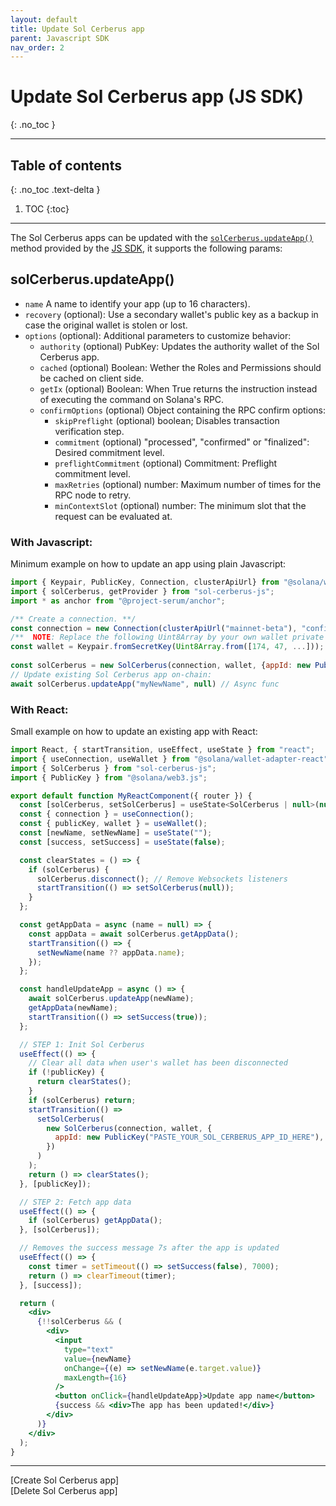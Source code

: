 ```yaml
---
layout: default
title: Update Sol Cerberus app
parent: Javascript SDK
nav_order: 2
---
```


# Update Sol Cerberus app (JS SDK)
{: .no_toc }

---


## Table of contents
{: .no_toc .text-delta }

1. TOC
{:toc}

---

The Sol Cerberus apps can be updated with the [`solCerberus.updateApp()`] method provided by the [JS SDK], it supports the following params:

## solCerberus.updateApp()

- `name` A name to identify your app (up to 16 characters).
- `recovery` (optional): Use a secondary wallet's public key as a backup in case the original wallet is stolen or lost.
- `options` (optional): Additional parameters to customize behavior:
  - `authority` (optional) PubKey: Updates the authority wallet of the Sol Cerberus app.
  - `cached` (optional) Boolean: Wether the Roles and Permissions should be cached on client side.
  - `getIx` (optional) Boolean: When True returns the instruction instead of executing the command on Solana's RPC.
  - `confirmOptions` (optional) Object containing the RPC confirm options:
    - `skipPreflight` (optional) boolean; Disables transaction verification step.
    - `commitment` (optional) "processed", "confirmed" or "finalized":  Desired commitment level.
    - `preflightCommitment` (optional) Commitment: Preflight commitment level.
    - `maxRetries` (optional) number: Maximum number of times for the RPC node to retry.
    - `minContextSlot` (optional) number: The minimum slot that the request can be evaluated at.


### With Javascript:
Minimum example on how to update an app using plain Javascript:

```js
import { Keypair, PublicKey, Connection, clusterApiUrl} from "@solana/web3.js";
import { solCerberus, getProvider } from "sol-cerberus-js";
import * as anchor from "@project-serum/anchor";

/** Create a connection. **/
const connection = new Connection(clusterApiUrl("mainnet-beta"), "confirmed");
/**  NOTE: Replace the following Uint8Array by your own wallet private key **/
const wallet = Keypair.fromSecretKey(Uint8Array.from([174, 47, ...]));
 
const solCerberus = new SolCerberus(connection, wallet, {appId: new PublicKey("PASTE_YOUR_SOL_CERBERUS_APP_ID_HERE")});
// Update existing Sol Cerberus app on-chain:
await solCerberus.updateApp("myNewName", null) // Async func
```

### With React:
Small example on how to update an existing app with React:

```jsx
import React, { startTransition, useEffect, useState } from "react";
import { useConnection, useWallet } from "@solana/wallet-adapter-react";
import { SolCerberus } from "sol-cerberus-js";
import { PublicKey } from "@solana/web3.js";

export default function MyReactComponent({ router }) {
  const [solCerberus, setSolCerberus] = useState<SolCerberus | null>(null);
  const { connection } = useConnection();
  const { publicKey, wallet } = useWallet();
  const [newName, setNewName] = useState("");
  const [success, setSuccess] = useState(false);

  const clearStates = () => {
    if (solCerberus) {
      solCerberus.disconnect(); // Remove Websockets listeners
      startTransition(() => setSolCerberus(null));
    }
  };

  const getAppData = async (name = null) => {
    const appData = await solCerberus.getAppData();
    startTransition(() => {
      setNewName(name ?? appData.name);
    });
  };

  const handleUpdateApp = async () => {
    await solCerberus.updateApp(newName);
    getAppData(newName);
    startTransition(() => setSuccess(true));
  };

  // STEP 1: Init Sol Cerberus
  useEffect(() => {
    // Clear all data when user's wallet has been disconnected
    if (!publicKey) {
      return clearStates();
    }
    if (solCerberus) return;
    startTransition(() =>
      setSolCerberus(
        new SolCerberus(connection, wallet, {
          appId: new PublicKey("PASTE_YOUR_SOL_CERBERUS_APP_ID_HERE"),
        })
      )
    );
    return () => clearStates();
  }, [publicKey]);

  // STEP 2: Fetch app data
  useEffect(() => {
    if (solCerberus) getAppData();
  }, [solCerberus]);

  // Removes the success message 7s after the app is updated
  useEffect(() => {
    const timer = setTimeout(() => setSuccess(false), 7000);
    return () => clearTimeout(timer);
  }, [success]);

  return (
    <div>
      {!!solCerberus && (
        <div>
          <input
            type="text"
            value={newName}
            onChange={(e) => setNewName(e.target.value)}
            maxLength={16}
          />
          <button onClick={handleUpdateApp}>Update app name</button>
          {success && <div>The app has been updated!</div>}
        </div>
      )}
    </div>
  );
}
```

---

<div class="prev-next">
<div markdown="1">
[Create Sol Cerberus app]
</div>
<div markdown="1">
[Delete Sol Cerberus app]
</div>
</div>

[`solCerberus.updateApp()`]: https://js-sdk.solcerberus.com/classes/SolCerberus.html#updateApp
[JS SDK]: https://www.npmjs.com/package/sol-cerberus-js
[Create Sol Cerberus app]: ../create-sol-cerberus-app
[Delete Sol Cerberus app]: ../delete-sol-cerberus-app